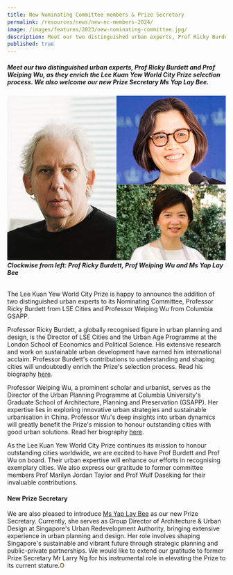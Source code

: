 ```yaml
---
title: New Nominating Committee members & Prize Secretary
permalink: /resources/news/new-nc-members-2024/
image: /images/features/2023/new-nominating-committee.jpg/
description: Meet our two distinguished urban experts, Prof Ricky Burdett and Prof Weiping Wu, as they enrich the Lee Kuan Yew World City Prize selection process. We also welcome our new Prize Secretary Ms Yap Lay Bee.
published: true 
---
```


##### Meet our two distinguished urban experts, Prof Ricky Burdett and Prof Weiping Wu, as they enrich the Lee Kuan Yew World City Prize selection process. We also welcome our new Prize Secretary Ms Yap Lay Bee.

###### ![Prof Ricky Burdett and Prof Weiping Wu](/images/features/2023/new-nominating-committee.jpg/)**Clockwise from left: Prof Ricky Burdett, Prof Weiping Wu and Ms Yap Lay Bee**

The Lee Kuan Yew World City Prize is happy to announce the addition of two distinguished urban experts to its Nominating Committee, Professor Ricky Burdett from LSE Cities and Professor Weiping Wu from Columbia GSAPP.

Professor Ricky Burdett, a globally recognised figure in urban planning and design, is the Director of LSE Cities and the Urban Age Programme at the London School of Economics and Political Science. His extensive research and work on sustainable urban development have earned him international acclaim. Professor Burdett's contributions to understanding and shaping cities will undoubtedly enrich the Prize's selection process. Read his biography [here](/ricky-burdett/).

Professor Weiping Wu, a prominent scholar and urbanist, serves as the Director of the Urban Planning Programme at Columbia University's Graduate School of Architecture, Planning and Preservation (GSAPP). Her expertise lies in exploring innovative urban strategies and sustainable urbanisation in China. Professor Wu's deep insights into urban dynamics will greatly benefit the Prize's mission to honour outstanding cities with good urban solutions. Read her biography [here](/weiping-wu/).

As the Lee Kuan Yew World City Prize continues its mission to honour outstanding cities worldwide, we are excited to have Prof Burdett and Prof Wu on board. Their urban expertise will enhance our efforts in recognising exemplary cities. We also express our gratitude to former committee members Prof Marilyn Jordan Taylor and Prof Wulf Daseking for their invaluable contributions.

#### **New Prize Secretary**

We are also pleased to introduce [Ms Yap Lay Bee](/yap-lay-bee/) as our new Prize Secretary. Currently, she serves as Group Director of Architecture & Urban Design at Singapore's Urban Redevelopment Authority, bringing extensive experience in urban planning and design. Her role involves shaping Singapore's sustainable and vibrant future through strategic planning and public-private partnerships. We would like to extend our gratitude to former Prize Secretary Mr Larry Ng for his instrumental role in elevating the Prize to its current stature.<b><font color="#967942">O</font></b>
